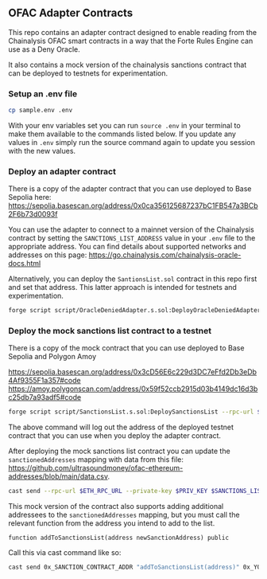 ## OFAC Adapter Contracts

This repo contains an adapter contract designed to enable reading from the Chainalysis OFAC smart contracts in a way that the Forte Rules Engine can use as a Deny Oracle.

It also contains a mock version of the chainalysis sanctions contract that can be deployed to testnets for experimentation.

### Setup an .env file

```bash
cp sample.env .env
```

With your env variables set you can run `source .env` in your terminal to make them available to the commands listed below. If you update any values in `.env` simply run the source command again to update you session with the new values.

### Deploy an adapter contract

There is a copy of the adapter contract that you can use deployed to Base Sepolia here: https://sepolia.basescan.org/address/0x0ca356125687237bC1FB547a3BCb2F6b73d0093f

You can use the adapter to connect to a mainnet version of the Chainalysis contract by setting the `SANCTIONS_LIST_ADDRESS` value in your `.env` file to the appropriate address. You can find details about supported networks and addresses on this page: https://go.chainalysis.com/chainalysis-oracle-docs.html

Alternatively, you can deploy the `SantionsList.sol` contract in this repo first and set that address. This latter approach is intended for testnets and experimentation.

```bash
forge script script/OracleDeniedAdapter.s.sol:DeployOracleDeniedAdapter --rpc-url $ETH_RPC_URL --private-key $PRIV_KEY --broadcast --verify
```

### Deploy the mock sanctions list contract to a testnet

There is a copy of the mock contract that you can use deployed to Base Sepolia and Polygon Amoy

https://sepolia.basescan.org/address/0x3cD56E6c229d3DC7eFfd2Db3eDb4Af9355F1a357#code
https://amoy.polygonscan.com/address/0x59f52ccb2915d03b4149dc16d3bc25db7a93adf5#code

```bash
forge script script/SanctionsList.s.sol:DeploySanctionsList --rpc-url $ETH_RPC_URL --private-key $PRIV_KEY --broadcast --verify
```

The above command will log out the address of the deployed testnet contract that you can use when you deploy the adapter contract.

After deploying the mock sanctions list contract you can update the `sanctionedAddresses` mapping with data from this file: https://github.com/ultrasoundmoney/ofac-ethereum-addresses/blob/main/data.csv.

```bash
cast send --rpc-url $ETH_RPC_URL --private-key $PRIV_KEY $SANCTIONS_LIST_ADDRESS "addToSanctionsListArr(address[])" "[0x8576acc5c05d6ce88f4e49bf65bdf0c62f91353c,0x901bb9583b24d97e995513c6778dc6888ab6870e,0xa7e5d5a720f06526557c513402f2e6b5fa20b008,0xd882cfc20f52f2599d84b8e8d58c7fb62cfe344b,0x7f367cc41522ce07553e823bf3be79a889debe1b,0x1da5821544e25c636c1417ba96ade4cf6d2f9b5a,0x7db418b5d567a4e0e8c59ad71be1fce48f3e6107,0x72a5843cc08275c8171e582972aa4fda8c397b2a,0x7f19720a857f834887fc9a7bc0a0fbe7fc7f8102,0x9f4cda013e354b8fc285bf4b9a60460cee7f7ea9,0x2f389ce8bd8ff92de3402ffce4691d17fc4f6535,0x19aa5fe80d33a56d56c78e82ea5e50e5d80b4dff,0xe7aa314c77f4233c18c6cc84384a9247c0cf367b,0x308ed4b7b49797e1a98d3818bff6fe5385410370,0xfec8a60023265364d066a1212fde3930f6ae8da7,0x67d40EE1A85bf4a4Bb7Ffae16De985e8427B6b45,0x6f1ca141a28907f78ebaa64fb83a9088b02a8352,0x6acdfba02d390b97ac2b2d42a63e85293bcc160e,0x48549a34ae37b12f6a30566245176994e17c6b4a,0x5512d943ed1f7c8a43f3435c85f7ab68b30121b0,0xc455f7fd3e0e12afd51fba5c106909934d8a0e4a,0x3cbded43efdaf0fc77b9c55f6fc9988fcc9b757d,0x7ff9cfad3877f21d41da833e2f775db0569ee3d9,0x098b716b8aaf21512996dc57eb0615e2383e2f96,0xa0e1c89ef1a489c9c7de96311ed5ce5d32c20e4b,0x3cffd56b47b7b41c56258d9c7731abadc360e073,0x53b6936513e738f44fb50d2b9476730c0ab3bfc1,0x35fb6f6db4fb05e6a4ce86f2c93691425626d4b1,0xf7b31119c2682c88d88d455dbb9d5932c65cf1be,0x3e37627deaa754090fbfbb8bd226c1ce66d255e9,0x08723392ed15743cc38513c4925f5e6be5c17243,0x8589427373d6d84e98730d7795d8f6f8731fda16,0x722122df12d4e14e13ac3b6895a86e84145b6967,0xdd4c48c0b24039969fc16d1cdf626eab821d3384,0xd90e2f925da726b50c4ed8d0fb90ad053324f31b,0xd96f2b1c14db8458374d9aca76e26c3d18364307,0x4736dcf1b7a3d580672cce6e7c65cd5cc9cfba9d,0xd4b88df4d29f5cedd6857912842cff3b20c8cfa3,0x910cbd523d972eb0a6f4cae4618ad62622b39dbf,0xa160cdab225685da1d56aa342ad8841c3b53f291,0xfd8610d20aa15b7b2e3be39b396a1bc3516c7144,0xf60dd140cff0706bae9cd734ac3ae76ad9ebc32a,0x22aaa7720ddd5388a3c0a3333430953c68f1849b,0xba214c1c1928a32bffe790263e38b4af9bfcd659,0xb1c8094b234dce6e03f10a5b673c1d8c69739a00,0x527653ea119f3e6a1f5bd18fbf4714081d7b31ce,0x58e8dcc13be9780fc42e8723d8ead4cf46943df2,0xd691f27f38b395864ea86cfc7253969b409c362d,0xaeaac358560e11f52454d997aaff2c5731b6f8a6,0x1356c899d8c9467c7f71c195612f8a395abf2f0a,0xa60c772958a3ed56c1f15dd055ba37ac8e523a0d,0x169ad27a470d064dede56a2d3ff727986b15d52b,0x0836222f2b2b24a3f36f98668ed8f0b38d1a872f,0xf67721a2d8f736e75a49fdd7fad2e31d8676542a,0x9ad122c22b14202b4490edaf288fdb3c7cb3ff5e,0x905b63fff465b9ffbf41dea908ceb12478ec7601,0x07687e702b410fa43f4cb4af7fa097918ffd2730,0x94a1b5cdb22c43faab4abeb5c74999895464ddaf,0xb541fc07bc7619fd4062a54d96268525cbc6ffef,0x12d66f87a04a9e220743712ce6d9bb1b5616b8fc,0x47ce0c6ed5b0ce3d3a51fdb1c52dc66a7c3c2936,0x23773e65ed146a459791799d01336db287f25334,0xd21be7248e0197ee08e0c20d4a96debdac3d20af,0x610b717796ad172b316836ac95a2ffad065ceab4,0x178169b423a011fff22b9e3f3abea13414ddd0f1,0xbb93e510bbcd0b7beb5a853875f9ec60275cf498,0x2717c5e28cf931547b621a5dddb772ab6a35b701,0x03893a7c7463ae47d46bc7f091665f1893656003,0xca0840578f57fe71599d29375e16783424023357,0xc2a3829f459b3edd87791c74cd45402ba0a20be3,0x3ad9db589d201a710ed237c829c7860ba86510fc,0x3aac1cc67c2ec5db4ea850957b967ba153ad6279,0x76d85b4c0fc497eecc38902397ac608000a06607,0x0e3a09dda6b20afbb34ac7cd4a6881493f3e7bf7,0x723b78e67497e85279cb204544566f4dc5d2aca0,0xcc84179ffd19a1627e79f8648d09e095252bc418,0x6bf694a291df3fec1f7e69701e3ab6c592435ae7,0x330bdfade01ee9bf63c209ee33102dd334618e0a,0xa5c2254e4253490c54cef0a4347fddb8f75a4998,0xaf4c0b70b2ea9fb7487c7cbb37ada259579fe040,0xdf231d99ff8b6c6cbf4e9b9a945cbacef9339178,0x1e34a77868e19a6647b1f2f47b51ed72dede95dd,0xd47438c816c9e7f2e2888e060936a499af9582b3,0x84443cfd09a48af6ef360c6976c5392ac5023a1f,0xd5d6f8d9e784d0e26222ad3834500801a68d027d,0xaf8d1839c3c67cf571aa74b5c12398d4901147b3,0x407cceeaa7c95d2fe2250bf9f2c105aa7aafb512,0x05e0b5b40b7b66098c2161a5ee11c5740a3a7c45,0xd8d7de3349ccaa0fde6298fe6d7b7d0d34586193,0x3efa30704d2b8bbac821307230376556cf8cc39e,0x746aebc06d2ae31b71ac51429a19d54e797878e9,0x5f6c97c6ad7bdd0ae7e0dd4ca33a4ed3fdabd4d7,0xf4b067dd14e95bab89be928c07cb22e3c94e0daa,0x01e2919679362dfbc9ee1644ba9c6da6d6245bb1,0x2fc93484614a34f26f7970cbb94615ba109bb4bf,0x26903a5a198d571422b2b4ea08b56a37cbd68c89,0xb20c66c4de72433f3ce747b58b86830c459ca911,0x2573bac39ebe2901b4389cd468f2872cf7767faf,0x653477c392c16b0765603074f157314cc4f40c32,0x88fd245fedec4a936e700f9173454d1931b4c307,0x09193888b3f38c82dedfda55259a82c0e7de875e,0x5cab7692d4e94096462119ab7bf57319726eed2a,0x756c4628e57f7e7f8a459ec2752968360cf4d1aa,0xd82ed8786d7c69dc7e052f7a542ab047971e73d2,0x77777feddddffc19ff86db637967013e6c6a116c,0x833481186f16cece3f1eeea1a694c42034c3a0db,0xb04e030140b30c27bcdfaafffa98c57d80eda7b4,0xcee71753c9820f063b38fdbe4cfdaf1d3d928a80,0x8281aa6795ade17c8973e1aedca380258bc124f9,0x57b2b8c82f065de8ef5573f9730fc1449b403c9f,0x23173fe8b96a4ad8d2e17fb83ea5dcccdca1ae52,0x538ab61e8a9fc1b2f93b3dd9011d662d89be6fe6,0x94be88213a387e992dd87de56950a9aef34b9448,0x242654336ca2205714071898f67e254eb49acdce,0x776198ccf446dfa168347089d7338879273172cf,0xedc5d01286f99a066559f60a585406f3878a033e,0xd692fd2d0b2fbd2e52cfa5b5b9424bc981c30696,0xdf3a408c53e5078af6e8fb2a85088d46ee09a61b,0x743494b60097a2230018079c02fe21a7b687eaa5,0x94c92f096437ab9958fc0a37f09348f30389ae79,0x5efda50f22d34f262c29268506c5fa42cb56a1ce,0x2f50508a8a3d323b91336fa3ea6ae50e55f32185,0x179f48c78f57a3a78f0608cc9197b8972921d1d2,0xffbac21a641dcfe4552920138d90f3638b3c9fba,0xd0975b32cea532eadddfc9c60481976e39db3472,0x1967d8af5bd86a497fb3dd7899a020e47560daaf,0x83e5bc4ffa856bb84bb88581f5dd62a433a25e0d,0x08b2eFdcdB8822EfE5ad0Eae55517cf5DC544251,0x04DBA1194ee10112fE6C3207C0687DEf0e78baCf,0x0Ee5067b06776A89CcC7dC8Ee369984AD7Db5e06,0x502371699497d08D5339c870851898D6D72521Dd,0x5A14E72060c11313E38738009254a90968F58f51,0xEFE301d259F525cA1ba74A7977b80D5b060B3ccA,0x39d908dac893cbcb53cc86e0ecc369aa4def1a29,0x4f47bc496083c727c5fbe3ce9cdf2b0f6496270c,0x38735f03b30FbC022DdD06ABED01F0Ca823C6a94,0x97b1043abd9e6fc31681635166d430a458d14f9c,0xb6f5ec1a0a9cd1526536d3f0426c429529471f40,0xdcbEfFBECcE100cCE9E4b153C4e15cB885643193,0x5f48c2a71b2cc96e3f0ccae4e39318ff0dc375b2,0x5a7a51bfb49f190e5a6060a5bc6052ac14a3b59f,0xed6e0a7e4ac94d976eebfb82ccf777a3c6bad921,0x797d7ae72ebddcdea2a346c1834e04d1f8df102b,0x931546D9e66836AbF687d2bc64B30407bAc8C568,0x43fa21d92141BA9db43052492E0DeEE5aa5f0A93,0x6be0ae71e6c41f2f9d0d1a3b8d0f75e6f6a0b46e,0x9c2bc757b66f24d60f016b6237f8cdd414a879fa,0x530a64c0ce595026a4a556b703644228179e2d57,0xfac583c0cf07ea434052c49115a4682172ab6b4f,0x961c5be54a2ffc17cf4cb021d863c42dacd47fc1,0x983a81ca6fb1e441266d2fbcb7d8e530ac2e05a2,0xf3701f445b6bdafedbca97d1e477357839e4120d,0xe950dc316b836e4eefb8308bf32bf7c72a1358ff,0x21b8d56bda776bbe68655a16895afd96f5534fed,0x175d44451403edf28469df03a9280c1197adb92c,0x19f8f2b0915daa12a3f5c9cf01df9e24d53794f7]"
```

This mock version of the contract also supports adding additional addressees to the `sanctionedAddresses` mapping, but you must call the relevant function from the address you intend to add to the list.

```solidity
function addToSanctionsList(address newSanctionAddress) public
```

Call this via cast command like so:

```bash
cast send 0x_SANCTION_CONTRACT_ADDR "addToSanctionsList(address)" 0x_YOUR_ADDRESS_TO_SANCTION --rpc-url $ETH_RPC_RUL --private-key $PRIV_KEY
```
